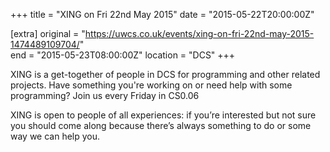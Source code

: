 +++
title = "XING on Fri 22nd May 2015"
date = "2015-05-22T20:00:00Z"

[extra]
original = "https://uwcs.co.uk/events/xing-on-fri-22nd-may-2015-1474489109704/"    
end = "2015-05-23T08:00:00Z"
location = "DCS"
+++

XING is a get-together of people in DCS for programming and other related projects. Have something you're working on or need help with some programming? Join us every Friday in CS0.06

XING is open to people of all experiences: if you’re interested but not sure you should come along because there’s always something to do or some way we can help you.

